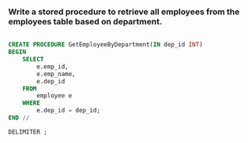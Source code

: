 ### Write a stored procedure to retrieve all employees from the employees table based on department.

```sql

CREATE PROCEDURE GetEmployeeByDepartment(IN dep_id INT)
BEGIN
    SELECT 
        e.emp_id,
        e.emp_name,
        e.dep_id
    FROM 
        employee e
    WHERE 
        e.dep_id = dep_id;
END //

DELIMITER ;
```
